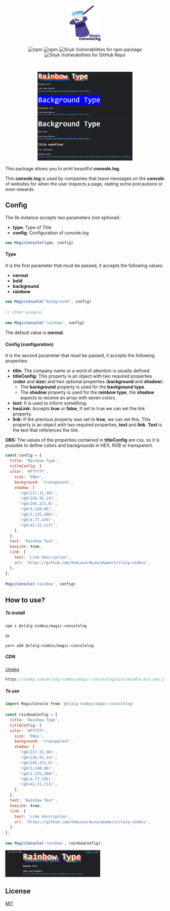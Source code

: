 <p align="center">
<img src="https://github.com/VemLavarALoucaGamers/vlalg-nimbus/raw/main/packages/libs/magic-consolelog/images/Magic_ConsoleLog_Logo_White_Name.png" width="100">
</p>

<div align="center">

![npm](https://img.shields.io/npm/v/@vlalg-nimbus/magic-consolelog?style=for-the-badge) ![npm](https://img.shields.io/npm/dm/@vlalg-nimbus/magic-consolelog?style=for-the-badge) ![Snyk Vulnerabilities for npm package](https://img.shields.io/snyk/vulnerabilities/npm/@vlalg-nimbus/magic-consolelog?label=npm%20vulnerabilities&style=for-the-badge) ![Snyk Vulnerabilities for GitHub Repo](https://img.shields.io/snyk/vulnerabilities/github/VemLavarALoucaGamers/vlalg-nimbus?label=Repo%20Vulnerabilities&style=for-the-badge)
</div>

<br />

<p align="center">
<img src="https://github.com/VemLavarALoucaGamers/vlalg-nimbus/raw/main/packages/libs/magic-consolelog/images/example.png" width="300">
</p>

This package allows you to print beautiful **console.log**.

This **console.log** is used by companies that leave messages on the **console** of websites for when the user inspects a page, stating some precautions or even rewards.

## Config

The lib instance accepts two parameters (not optional):

- **type**: Type of Title
- **config**: Configuration of console.log

```js
new MagicConsole(type, config)
```

#### Type

It is the first parameter that must be passed, it accepts the following values:
 - **normal**
 - **bold**
 - **background**
 - **rainbow**

```js
new MagicConsole('background', config)

// other example

new MagicConsole('rainbow', config)
```

The default value is **normal**.

#### Config (configuration)

It is the second parameter that must be passed, it accepts the following properties:

- **title:** The company name or a word of attention is usually defined.
- **titleConfig:** This property is an object with two required properties (**color** and **size**) and two optional properties (**background** and **shadow**).
  - The **background** property is used for the **background type**.
  - The **shadow** property is used for the **rainbow type**, the **shadow** expects to receive an array with seven colors.
- **text:** It is used to inform something.
- **hasLink:** Accepts **true** or **false**, if set to true we can set the link property.
- **link:** If the previous property was set to **true**, we can set this. This property is an object with two required properties, **text** and **link**. **Text** is the text that references the link.

**OBS:** The values of the properties contained in **titleConfig** are css, so it is possible to define colors and backgrounds in HEX, RGB or transparent.

```js
const config = {
  title: 'Rainbow Type',
  titleConfig: {
  color: '#ffffff',
    size: '50px',
    background: 'transparent',
    shadow: [
      'rgb(217,31,38)',
      'rgb(226,91,14)',
      'rgb(245,221,8)',
      'rgb(5,148,68)',
      'rgb(2,135,206)',
      'rgb(4,77,145)',
      'rgb(42,21,113)',
    ],
  },
  text: 'Rainbow Text',
  hasLink: true,
  link: {
    text: 'Link description',
    url: 'https://github.com/VemLavarALoucaGamers/vlalg-nimbus',
  },
};

MagicConsole('rainbow', config)
```

## How to use?

##### To install

```bash
npm i @vlalg-nimbus/magic-consolelog
```

or

```
yarn add @vlalg-nimbus/magic-consolelog
```

##### CDN

[Unpkg](https://unpkg.com/@vlalg-nimbus/magic-consolelog/dist/bundle.min.umd.js)

```js
https://unpkg.com/@vlalg-nimbus/magic-consolelog/dist/bundle.min.umd.js
```

##### To use

```js
import MagicConsole from '@vlalg-nimbus/magic-consolelog'

const rainbowConfig = {
  title: 'Rainbow Type',
  titleConfig: {
  color: '#ffffff',
    size: '50px',
    background: 'transparent',
    shadow: [
      'rgb(217,31,38)',
      'rgb(226,91,14)',
      'rgb(245,221,8)',
      'rgb(5,148,68)',
      'rgb(2,135,206)',
      'rgb(4,77,145)',
      'rgb(42,21,113)',
    ],
  },
  text: 'Rainbow Text',
  hasLink: true,
  link: {
    text: 'Link description',
    url: 'https://github.com/VemLavarALoucaGamers/vlalg-nimbus',
  },
};

new MagicConsole('rainbow', rainbowConfig);
```

<img src="https://github.com/VemLavarALoucaGamers/vlalg-nimbus/raw/main/packages/libs/magic-consolelog/images/example2.png" width="300">

## License

[MIT](http://opensource.org/licenses/MIT)

